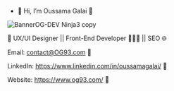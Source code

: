 - 👋 Hi, I’m Oussama Galai 🥷
  
![BannerOG-DEV Ninja3 copy](https://github.com/user-attachments/assets/23b46850-21f1-4fd2-ba40-00de75160f73)


🚀 UX/UI Designer || Front-End Developer 👨🏻‍💻 || SEO 🌐

Email: contact@OG93.com 💌

LinkedIn: https://www.linkedin.com/in/oussamagalai/ 🤝

Website: https://www.og93.com/ 🔗
